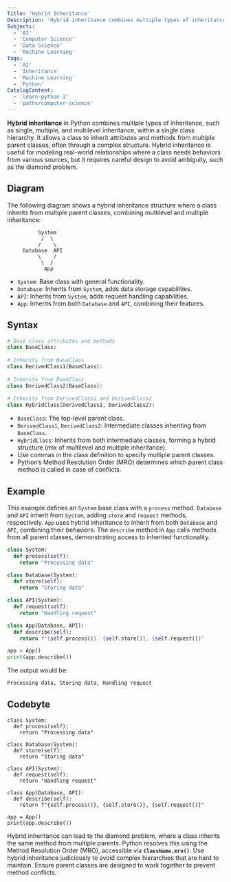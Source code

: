 ```yaml
---
Title: 'Hybrid Inheritance'
Description: 'Hybrid inheritance combines multiple types of inheritance, allowing a class to inherit features from more than one parent and represent complex real-world relationships.' 
Subjects: 
  - 'AI'
  - 'Computer Science'
  - 'Data Science'
  - 'Machine Learning'
Tags: 
  - 'AI' 
  - 'Inheritance'
  - 'Machine Learning'
  - 'Python'
CatalogContent:
  - 'learn-python-3'
  - 'paths/computer-science'
---
```


**Hybrid inheritance** in Python combines multiple types of inheritance, such as single, multiple, and multilevel inheritance, within a single class hierarchy. It allows a class to inherit attributes and methods from multiple parent classes, often through a complex structure. Hybrid inheritance is useful for modeling real-world relationships where a class needs behaviors from various sources, but it requires careful design to avoid ambiguity, such as the diamond problem.

## Diagram

The following diagram shows a hybrid inheritance structure where a class inherits from multiple parent classes, combining multilevel and multiple inheritance:

```
          System
           /  \
          /    \
     Database  API
          \    /
           \  /
            App
```

- `System`: Base class with general functionality.
- `Database`: Inherits from `System`, adds data storage capabilities.
- `API`: Inherits from `System`, adds request handling capabilities.
- `App`: Inherits from both `Database` and `API`, combining their features.

## Syntax

```python
# Base class attributes and methods
class BaseClass:
    
# Inherits from BaseClass
class DerivedClass1(BaseClass):
    
# Inherits from BaseClass
class DerivedClass2(BaseClass):
    
# Inherits from DerivedClass1 and DerivedClass2
class HybridClass(DerivedClass1, DerivedClass2):
```

- `BaseClass`: The top-level parent class.
- `DerivedClass1`, `DerivedClass2`: Intermediate classes inheriting from `BaseClass`.
- `HybridClass`: Inherits from both intermediate classes, forming a hybrid structure (mix of multilevel and multiple inheritance).
- Use commas in the class definition to specify multiple parent classes.
- Python’s Method Resolution Order (MRO) determines which parent class method is called in case of conflicts.

## Example

This example defines an `System` base class with a `process` method. `Database` and `API` inherit from `System`, adding `store` and `request` methods, respectively. `App` uses hybrid inheritance to inherit from both `Database` and `API`, combining their behaviors. The `describe` method in `App` calls methods from all parent classes, demonstrating access to inherited functionality.

```py
class System:
  def process(self):
    return "Processing data"

class Database(System):
  def store(self):
    return "Storing data"

class API(System):
  def request(self):
    return "Handling request"

class App(Database, API):
  def describe(self):
    return f"{self.process()}, {self.store()}, {self.request()}"

app = App()
print(app.describe())  
```

The output would be:

```python
Processing data, Storing data, Handling request
```

## Codebyte 

```codebyte/python
class System:
  def process(self):
    return "Processing data"

class Database(System):
  def store(self):
    return "Storing data"

class API(System):
  def request(self):
    return "Handling request"

class App(Database, API):
  def describe(self):
    return f"{self.process()}, {self.store()}, {self.request()}"

app = App()
print(app.describe()) 
```

Hybrid inheritance can lead to the diamond problem, where a class inherits the same method from multiple parents. Python resolves this using the Method Resolution Order (MRO), accessible via **`ClassName.mro()`**. Use hybrid inheritance judiciously to avoid complex hierarchies that are hard to maintain. Ensure parent classes are designed to work together to prevent method conflicts.
